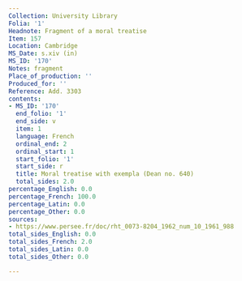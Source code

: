 ```yaml
---
Collection: University Library
Folia: '1'
Headnote: Fragment of a moral treatise
Item: 157
Location: Cambridge
MS_Date: s.xiv (in)
MS_ID: '170'
Notes: fragment
Place_of_production: ''
Produced_for: ''
Reference: Add. 3303
contents:
- MS_ID: '170'
  end_folio: '1'
  end_side: v
  item: 1
  language: French
  ordinal_end: 2
  ordinal_start: 1
  start_folio: '1'
  start_side: r
  title: Moral treatise with exempla (Dean no. 640)
  total_sides: 2.0
percentage_English: 0.0
percentage_French: 100.0
percentage_Latin: 0.0
percentage_Other: 0.0
sources:
- https://www.persee.fr/doc/rht_0073-8204_1962_num_10_1961_988
total_sides_English: 0.0
total_sides_French: 2.0
total_sides_Latin: 0.0
total_sides_Other: 0.0

---
```

